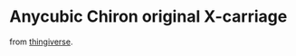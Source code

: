 # Anycubic Chiron original X-carriage

from [thingiverse](https://www.thingiverse.com/thing:4700359).
